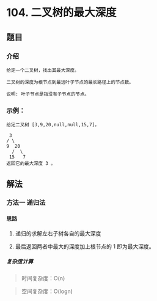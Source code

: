 # 104. 二叉树的最大深度

## 题目
### 介绍 

    给定一个二叉树，找出其最大深度。

    二叉树的深度为根节点到最远叶子节点的最长路径上的节点数。

    说明: 叶子节点是指没有子节点的节点。

### 示例：
    给定二叉树 [3,9,20,null,null,15,7]，

     3
    / \
    9  20
      /  \
     15   7
    返回它的最大深度 3 。

## 解法

### 方法一 递归法

#### 思路

1. 递归的求解左右子树各自的最大深度

2. 最后返回两者中最大的深度加上根节点的 1 即为最大深度。


##### 复杂度计算

> 时间复杂度：O(n)

> 空间复杂度：O(logn)